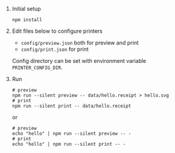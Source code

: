 
1. Initial setup
    ```
    npm install
    ```

2. Edit files below to configure printers
    - `config/preview.json` both for preview and print
    - `config/print.json` for print

    Config directory can be set with environment variable `PRINTER_CONFIG_DIR`.

3. Run
    ```
    # preview
    npm run --silent preview -- data/hello.receipt > hello.svg
    # print
    npm run --silent print -- data/hello.receipt
    ```
    or
    ```
    # preview
    echo "hello" | npm run --silent preview -- -
    # print
    echo "hello" | npm run --silent print -- -
    ```
